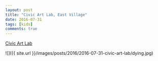 ```yaml
---
layout: post
title: "Civic Art Lab, East Village"
date: 2016-07-31
tags: [kids]
comments: true
---
```

[Civic Art Lab](http://www.greenspacenyc.org/Civic-Art-Lab)

![]({{ site.url }}/images/posts/2016/2016-07-31-civic-art-lab/dying.jpg)

